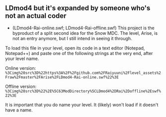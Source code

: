 ## LDmod4 but it's expanded by someone who's not an actual coder
- (LDmod4-Rai-online.swf; LDmod4-Rai-offline.swf)
This project is the byproduct of a split second idea for the Snow MDC. The level, Arise, is not an entry anymore, but I still intend in seeing it through.

To load this file in your level, open its code in a text editor (Notepad, Notepad++) and paste one of the following strings at the very end, after your level name.

Online version: `%3Cimg%20src%3D%22https%3A%2F%2Fgithub.com%2FRaiyuuni%2Flevel_assets%2Fraw%2Fmaster%2FArise%2FLDmod4-Rai-online.swf%22%3E`

Offline version: `%3Cimg%20src%3D%22%2E%5C63ModDirectory%5CLDmod4%2DRai%2Doffline%2Eswf%22%3E`

It is important that you do name your level. It (likely) won't load if it doesn't have a name.
